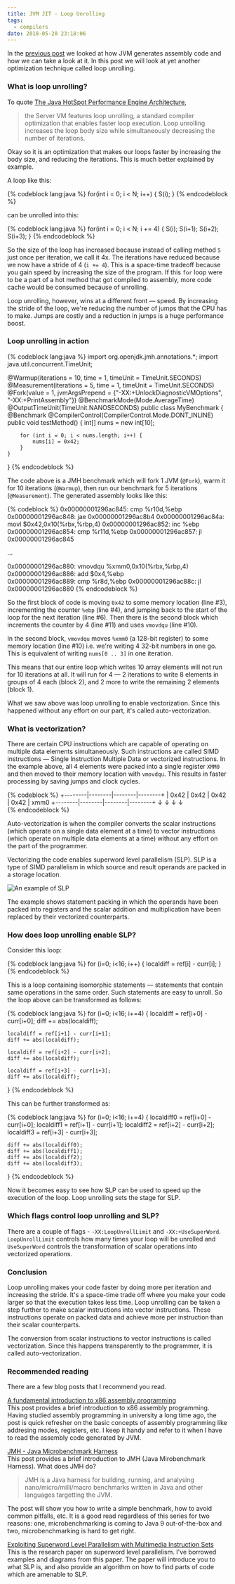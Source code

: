 ```yaml
---
title: JVM JIT - Loop Unrolling
tags:
  - compilers
date: 2018-05-20 23:18:06
---
```



In the [previous post](/2018/05/10/JVM-JIT-Compiling-to-Assembly/) we looked at how JVM generates assembly code and how we can take a look at it. In this post we will look at yet another optimization technique called loop unrolling. 

### What is loop unrolling?   

To quote [The Java HotSpot Performance Engine Architecture](http://www.oracle.com/technetwork/java/whitepaper-135217.html),

> the Server VM features loop unrolling, a standard compiler optimization that enables faster loop execution. Loop unrolling increases the loop body size while simultaneously decreasing the number of iterations.

Okay so it is an optimization that makes our loops faster by increasing the body size, and reducing the iterations. This is much better explained by example.

A loop like this:

{% codeblock lang:java %}
for(int i = 0; i < N; i++) {
    S(i);
}
{% endcodeblock %}

can be unrolled into this:  

{% codeblock lang:java %}
for(int i = 0; i < N; i += 4) {
    S(i);
    S(i+1);
    S(i+2);
    S(i+3);
}
{% endcodeblock %}  

So the size of the loop has increased because instead of calling method `S` just once per iteration, we call it 4x. The iterations have reduced because we now have a stride of 4 (`i += 4`). This is a space-time tradeoff because you gain speed by increasing the size of the program. If this `for` loop were to be a part of a hot method that got compiled to assembly, more code cache would be consumed because of unrolling.   

Loop unrolling, however, wins at a different front — speed. By increasing the stride of the loop, we're reducing the number of jumps that the CPU has to make. Jumps are costly and a reduction in jumps is a huge performance boost.  


### Loop unrolling in action

{% codeblock lang:java %}
import org.openjdk.jmh.annotations.*;
import java.util.concurrent.TimeUnit;

@Warmup(iterations = 10, time = 1, timeUnit = TimeUnit.SECONDS)
@Measurement(iterations = 5, time = 1, timeUnit = TimeUnit.SECONDS)
@Fork(value = 1, jvmArgsPrepend = {"-XX:+UnlockDiagnosticVMOptions", "-XX:+PrintAssembly"})
@BenchmarkMode(Mode.AverageTime)
@OutputTimeUnit(TimeUnit.NANOSECONDS)
public class MyBenchmark {
    @Benchmark
    @CompilerControl(CompilerControl.Mode.DONT_INLINE)
    public void testMethod() {
        int[] nums = new int[10];

        for (int i = 0; i < nums.length; i++) {
            nums[i] = 0x42;
        }
    }
}
{% endcodeblock %} 

The code above is a JMH benchmark which will fork 1 JVM (`@Fork`), warm it for 10 iterations (`@Warmup`), then run our benchmark for 5 iterations (`@Measurement`). The generated assembly looks like this:  

{% codeblock %}
0x00000001296ac845: cmp    %r10d,%ebp
0x00000001296ac848: jae    0x00000001296ac8b4
0x00000001296ac84a: movl   $0x42,0x10(%rbx,%rbp,4)
0x00000001296ac852: inc    %ebp               
0x00000001296ac854: cmp    %r11d,%ebp
0x00000001296ac857: jl     0x00000001296ac845

...

0x00000001296ac880: vmovdqu %xmm0,0x10(%rbx,%rbp,4)  
0x00000001296ac886: add    $0x4,%ebp          
0x00000001296ac889: cmp    %r8d,%ebp
0x00000001296ac88c: jl     0x00000001296ac880 
{% endcodeblock %}

So the first block of code is moving `0x42` to some memory location (line #3), incrementing the counter `%ebp` (line #4), and jumping back to the start of the loop for the next iteration (line #6). Then there is the second block which increments the counter by 4 (line #11) and uses `vmovdqu` (line #10).  

In the second block, `vmovdqu` moves `%xmm0` (a 128-bit register) to some memory location (line #10) i.e. we're writing 4 32-bit numbers in one go. This is equivalent of writing `nums[0 .. 3]` in one iteration.  

This means that our entire loop which writes 10 array elements will not run for 10 iterations at all. It  will run for 4 — 2 iterations to write 8 elements in groups of 4 each (block 2), and 2 more to write the remaining 2 elements (block 1). 

What we saw above was loop unrolling to enable vectorization. Since this happened without any effort on our part, it's called auto-vectorization.

### What is vectorization?  

There are certain CPU instructions which are capable of operating on multiple data elements simultaneously. Such instructions are called SIMD instructions — Single Instruction Multiple Data or vectorized instructions. In the example above, all 4 elements were packed into a single register `XMM0` and then moved to their memory location with `vmovdqu`. This results in faster processing by saving jumps and clock cycles. 

{% codeblock %}
+--------|--------|--------|--------+
|  0x42  |  0x42  |  0x42  |  0x42  | xmm0
+--------|--------|--------|--------+
     ↓       ↓         ↓        ↓     
{% endcodeblock %}

Auto-vectorization is when the compiler converts the scalar instructions (which operate on a single data element at a time) to vector instructions (which operate on multiple data elements at a time) without any effort on the part of the programmer.  

Vectorizing the code enables superword level parallelism (SLP). SLP is a type of SIMD parallelism in which source and result operands are packed in a storage location. 

![An example of SLP](/images/SLP.png)  

The example shows statement packing in which the operands have been packed into registers and the scalar addition and multiplication have been replaced by their vectorized counterparts.   

### How does loop unrolling enable SLP?  

Consider this loop:  

{% codeblock lang:java %}
for (i=0; i<16; i++) {
    localdiff = ref[i] - curr[i];
}
{% endcodeblock %}  

This is a loop containing isomorphic statements — statements that contain same operations in the same order. Such statements are easy to unroll. So the loop above can be transformed as follows:  

{% codeblock lang:java %}
for (i=0; i<16; i+=4) {
    localdiff = ref[i+0] - curr[i+0];
    diff += abs(localdiff);
    
    localdiff = ref[i+1] - curr[i+1];
    diff += abs(localdiff);

    localdiff = ref[i+2] - curr[i+2];
    diff += abs(localdiff);

    localdiff = ref[i+3] - curr[i+3];
    diff += abs(localdiff);
}
{% endcodeblock %}  

This can be further transformed as:  

{% codeblock lang:java %}
for (i=0; i<16; i+=4) {
    localdiff0 = ref[i+0] - curr[i+0];
    localdiff1 = ref[i+1] - curr[i+1];
    localdiff2 = ref[i+2] - curr[i+2];
    localdiff3 = ref[i+3] - curr[i+3];

    diff += abs(localdiff0);
    diff += abs(localdiff1);
    diff += abs(localdiff2);
    diff += abs(localdiff3);
}
{% endcodeblock %}

Now it becomes easy to see how SLP can be used to speed up the execution of the loop. Loop unrolling sets the stage for SLP.  

### Which flags control loop unrolling and SLP?  

There are a couple of flags - `-XX:LoopUnrollLimit` and `-XX:+UseSuperWord`. `LoopUnrollLimit` controls how many times your loop will be unrolled and `UseSuperWord` controls the transformation of scalar operations into vectorized operations.  

### Conclusion  

Loop unrolling makes your code faster by doing more per iteration and increasing the stride. It's a space-time trade off where you make your code larger so that the execution takes less time. Loop unrolling can be taken a step further to make scalar instructions into vector instructions. These instructions operate on packed data and achieve more per instruction than their scalar counterparts.  

The conversion from scalar instructions to vector instructions is called vectorization. Since this happens transparently to the programmer, it is called auto-vectorization.

### Recommended reading

There are a few blog posts that I recommend you read.

[A fundamental introduction to x86 assembly programming](https://web.archive.org/web/20180309233206/https://www.nayuki.io/page/a-fundamental-introduction-to-x86-assembly-programming)   
This post provides a brief introduction to x86 assembly programming. Having studied assembly programming in university a long time ago, the post is quick refresher on the basic concepts of assembly programming like addresing modes, registers, etc. I keep it handy and refer to it when I have to read the assembly code generated by JVM. 

[JMH - Java Microbenchmark Harness](https://web.archive.org/web/20170501051527/http://tutorials.jenkov.com:80/java-performance/jmh.html)  
This post provides a brief introduction to JMH (Java Mirobenchmark Harness). What does JMH do?   

> JMH is a Java harness for building, running, and analysing nano/micro/milli/macro benchmarks written in Java and other languages targetting the JVM.  

The post will show you how to write a simple benchmark, how to avoid common pitfalls, etc. It is a good read regardless of this series for two reasons: one, microbenchmarking is coming to Java 9 out-of-the-box and two, microbenchmarking is hard to get right.

[Exploiting Superword Level Parallelism with Multimedia Instruction Sets](http://groups.csail.mit.edu/cag/slp/SLP-PLDI-2000.pdf)  
This is the research paper on superword level parallelism. I've borrowed examples and diagrams from this paper. The paper will introduce you to what SLP is, and also provide an algorithm on how to find parts of code which are amenable to SLP.
